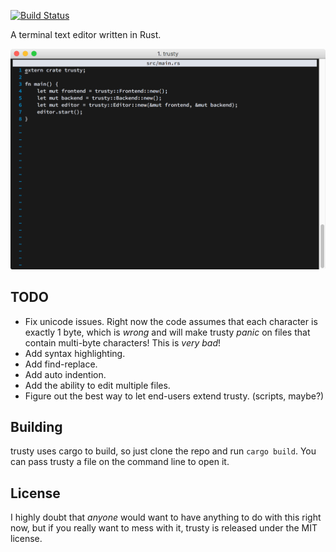[![Build Status](https://travis-ci.org/BookOwl/trusty.svg?branch=master)](https://travis-ci.org/BookOwl/trusty)

A terminal text editor written in Rust.

![trusty editing its own code](imgs/screenshot1.png)

## TODO
* Fix unicode issues. Right now the code assumes that each character is exactly 1 byte, which is _wrong_ and will make trusty _panic_ on files that contain multi-byte characters! This is _very bad_!
* Add syntax highlighting.
* Add find-replace.
* Add auto indention.
* Add the ability to edit multiple files.
* Figure out the best way to let end-users extend trusty. (scripts, maybe?)

## Building
trusty uses cargo to build, so just clone the repo and run `cargo build`. You can pass trusty a file on the command line to open it.

## License
I highly doubt that _anyone_ would want to have anything to do with this right now, but if you really want to mess with it, trusty is released under the MIT license.
